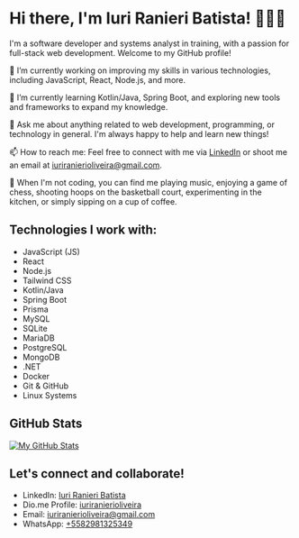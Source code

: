 # Hi there, I'm Iuri Ranieri Batista! 🧔🏿‍💻

I'm a software developer and systems analyst in training, with a passion for full-stack web development. Welcome to my GitHub profile! 

🔭 I’m currently working on improving my skills in various technologies, including JavaScript, React, Node.js, and more.

🌱 I’m currently learning Kotlin/Java, Spring Boot, and exploring new tools and frameworks to expand my knowledge.

💬 Ask me about anything related to web development, programming, or technology in general. I'm always happy to help and learn new things!

📫 How to reach me: Feel free to connect with me via [LinkedIn](https://www.linkedin.com/in/iuri-ranieri-batista-266219253/) or shoot me an email at iuriranierioliveira@gmail.com.

🎸 When I'm not coding, you can find me playing music, enjoying a game of chess, shooting hoops on the basketball court, experimenting in the kitchen, or simply sipping on a cup of coffee.

## Technologies I work with:

- JavaScript (JS)
- React
- Node.js
- Tailwind CSS
- Kotlin/Java
- Spring Boot
- Prisma
- MySQL
- SQLite
- MariaDB
- PostgreSQL
- MongoDB
- .NET
- Docker
- Git & GitHub
- Linux Systems

## GitHub Stats

[![My GitHub Stats](https://github-readme-stats.vercel.app/api?username=iuriranierioliveira&show_icons=true&theme=radical)](https://github.com/iuriranierioliveira)

## Let's connect and collaborate!

- LinkedIn: [Iuri Ranieri Batista](https://www.linkedin.com/in/iuri-ranieri-batista-266219253/)
- Dio.me Profile: [iuriranierioliveira](https://www.dio.me/users/iuriranierioliveira)
- Email: [iuriranierioliveira@gmail.com](mailto:iuriranierioliveira@gmail.com)
- WhatsApp: [+5582981325349](https://wa.me/5582981325349)
